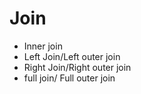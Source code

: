 # Join
- Inner join 
- Left Join/Left outer join
- Right Join/Right  outer join
- full join/ Full outer join


